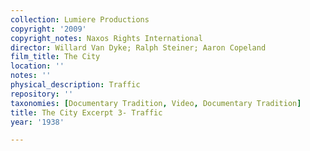 ```yaml
---
collection: Lumiere Productions
copyright: '2009'
copyright_notes: Naxos Rights International
director: Willard Van Dyke; Ralph Steiner; Aaron Copeland
film_title: The City
location: ''
notes: ''
physical_description: Traffic
repository: ''
taxonomies: [Documentary Tradition, Video, Documentary Tradition]
title: The City Excerpt 3- Traffic
year: '1938'

---
```

